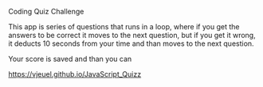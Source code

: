 Coding Quiz Challenge

This app is series of questions that runs in a loop, where if you get the answers to be correct it moves to the next question, but if you get it wrong, it deducts 10 seconds from your time and than moves to the next question.

Your score is saved and than you can 

https://vjeuel.github.io/JavaScript_Quizz